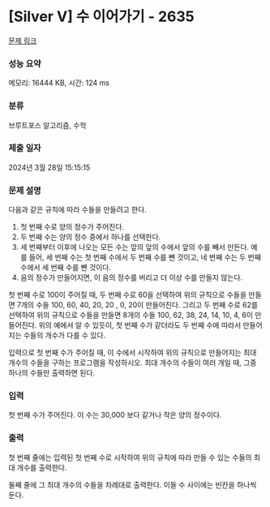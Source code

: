# [Silver V] 수 이어가기 - 2635 

[문제 링크](https://www.acmicpc.net/problem/2635) 

### 성능 요약

메모리: 16444 KB, 시간: 124 ms

### 분류

브루트포스 알고리즘, 수학

### 제출 일자

2024년 3월 28일 15:15:15

### 문제 설명

<p>다음과 같은 규칙에 따라 수들을 만들려고 한다.</p>

<ol>
	<li>첫 번째 수로 양의 정수가 주어진다.</li>
	<li>두 번째 수는 양의 정수 중에서 하나를 선택한다.</li>
	<li>세 번째부터 이후에 나오는 모든 수는 앞의 앞의 수에서 앞의 수를 빼서 만든다. 예를 들어, 세 번째 수는 첫 번째 수에서 두 번째 수를 뺀 것이고, 네 번째 수는 두 번째 수에서 세 번째 수를 뺀 것이다.</li>
	<li>음의 정수가 만들어지면, 이 음의 정수를 버리고 더 이상 수를 만들지 않는다.</li>
</ol>

<p>첫 번째 수로 100이 주어질 때, 두 번째 수로 60을 선택하여 위의 규칙으로 수들을 만들면 7개의 수들 100, 60, 40, 20, 20 , 0, 20이 만들어진다. 그리고 두 번째 수로 62를 선택하여 위의 규칙으로 수들을 만들면 8개의 수들 100, 62, 38, 24, 14, 10, 4, 6이 만들어진다. 위의 예에서 알 수 있듯이, 첫 번째 수가 같더라도 두 번째 수에 따라서 만들어지는 수들의 개수가 다를 수 있다.</p>

<p>입력으로 첫 번째 수가 주어질 때, 이 수에서 시작하여 위의 규칙으로 만들어지는 최대 개수의 수들을 구하는 프로그램을 작성하시오. 최대 개수의 수들이 여러 개일 때, 그중 하나의 수들만 출력하면 된다.</p>

### 입력 

 <p>첫 번째 수가 주어진다. 이 수는 30,000 보다 같거나 작은 양의 정수이다.</p>

### 출력 

 <p>첫 번째 줄에는 입력된 첫 번째 수로 시작하여 위의 규칙에 따라 만들 수 있는 수들의 최대 개수를 출력한다.</p>

<p>둘째 줄에 그 최대 개수의 수들을 차례대로 출력한다. 이들 수 사이에는 빈칸을 하나씩 둔다.</p>

